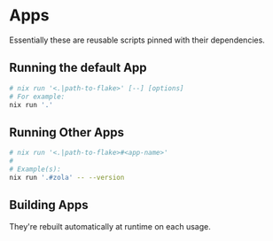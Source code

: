 # Apps

Essentially these are reusable scripts pinned with their dependencies.

## Running the default App
```sh
# nix run '<.|path-to-flake>' [--] [options]
# For example:
nix run '.' 
```

## Running Other Apps
```sh
# nix run '<.|path-to-flake>#<app-name>'
#
# Example(s):
nix run '.#zola' -- --version
```

## Building Apps

They're rebuilt automatically at runtime on each usage.
